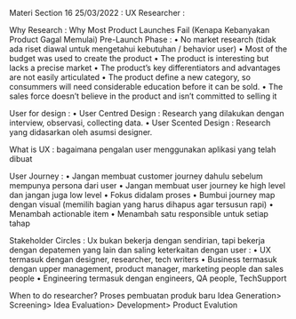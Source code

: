 Materi Section 16 25/03/2022 :
UX Researcher :

Why Research :
Why Most Product Launches Fail (Kenapa Kebanyakan Product Gagal Memulai)
Pre-Launch Phase :
•	No market research (tidak ada riset diawal untuk mengetahui kebutuhan / behavior user)
•	Most of the budget was used to create the product
•	The product is interesting but lacks a precise market
•	The product’s key differentiators and advantages are not easily articulated
•	The product define a new category, so consummers will need considerable education before it can be sold.
•	The sales force doesn’t believe in the product and isn’t committed to selling it

User for design :
•	User Centred Design : Research yang dilakukan dengan interview, observasi, collecting data.
•	User Scented Design : Research yang didasarkan oleh asumsi designer.

What is UX : bagaimana pengalan user menggunakan aplikasi yang telah dibuat 

User Journey : 
•	Jangan membuat customer journey dahulu sebelum mempunya persona dari user
•	Jangan membuat user journey ke high level dan jangan juga low level
•	Fokus didalam proses
•	Bumbui journey map dengan visual (memilih bagian yang harus dihapus agar tersusun rapi)
•	Menambah actionable item
•	Menambah satu responsible untuk setiap tahap

Stakeholder Circles :
Ux bukan bekerja dengan sendirian, tapi bekerja dengan depatemen yang lain dan saling keterkaitan dengan user :
•	UX termasuk dengan designer, researcher, tech writers
•	Business termasuk dengan upper management, product manager, marketing people dan sales people
•	Engineering termasuk dengan engineers, QA people, TechSupport

When to do researcher?
Proses pembuatan produk baru
Idea Generation> Screening> Idea Evaluation> Development> Product Evalution
